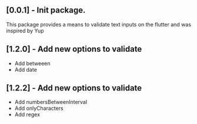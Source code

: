 ## [0.0.1] - Init package.

This package provides a means to validate text inputs on the flutter and was inspired by Yup

## [1.2.0] - Add new options to validate

- Add betweeen
- Add date

## [1.2.2] - Add new options to validate

- Add numbersBetweenInterval
- Add onlyCharacters
- Add regex
